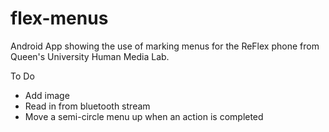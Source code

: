 # flex-menus
Android App showing the use of marking menus for the ReFlex phone from Queen's University Human Media Lab.

To Do
* Add image
* Read in from bluetooth stream
* Move a semi-circle menu up when an action is completed
